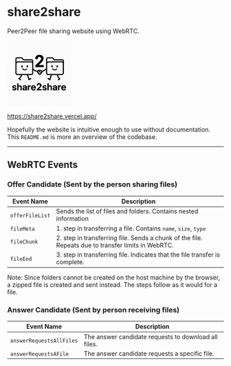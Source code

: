 # share2share

Peer2Peer file sharing website using WebRTC.

<img src="https://github.com/anderslatif/share2share/raw/main/share2share/public/share2share_logo.png" alt="share2share logo" width="150"/>

https://share2share.vercel.app/

Hopefully the website is intuitive enough to use without documentation. This `README.md` is more an overview of the codebase. 

---

## WebRTC Events

### Offer Candidate (Sent by the person sharing files)

| Event Name     | Description                                                                                          |
|----------------|------------------------------------------------------------------------------------------------------|
| `offerFileList`| Sends the list of files and folders. Contains nested information                                     |
| `fileMeta`     | 1. step in transferring a file. Contains `name`, `size`, `type`                                      |
| `fileChunk`    | 2. step in transferring file. Sends a chunk of the file. Repeats due to transfer limits in WebRTC.   |
| `fileEnd`      | 3. step in transferring file. Indicates that the file transfer is complete.                          |

Note: Since folders cannot be created on the host machine by the browser, a zipped file is created and sent instead. The steps follow as it would for a file. 

### Answer Candidate (Sent by person receiving files)

| Event Name               | Description                                                  |
|--------------------------|--------------------------------------------------------------|
| `answerRequestsAllFiles` | The answer candidate requests to download all files.         |
| `answerRequestsAFile`    | The answer candidate requests a specific file.               |


